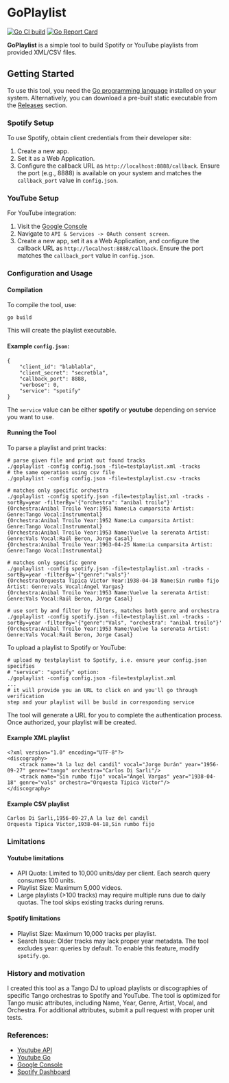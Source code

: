 # GoPlaylist

[![Go CI build](https://github.com/vkuznet/goplaylist/actions/workflows/go.yml/badge.svg)](https://github.com/vkuznet/goplaylist/actions/workflows/go.yml)
[![Go Report Card](https://goreportcard.com/badge/github.com/vkuznet/goplaylist)](https://goreportcard.com/report/github.com/vkuznet/goplaylist)

**GoPlaylist** is a simple tool to build Spotify or YouTube playlists from provided XML/CSV files.

## Getting Started

To use this tool, you need the [Go programming language](https://go.dev/doc/install)
installed on your system. Alternatively,
you can download a pre-built static executable from the
[Releases](https://github.com/vkuznet/GoPlaylist/releases) section.

### Spotify Setup
To use Spotify, obtain client credentials from their developer site:

1. Create a new app.
2. Set it as a Web Application.
3. Configure the callback URL as `http://localhost:8888/callback`.
Ensure the port (e.g., 8888) is available on your system and matches the `callback_port` value in `config.json`.

### YouTube Setup
For YouTube integration:

1. Visit the [Google Console](https://console.cloud.google.com)
2. Navigate to `API & Services -> OAuth consent screen`.
3. Create a new app, set it as a Web Application, and configure the callback URL as `http://localhost:8888/callback`.
Ensure the port matches the `callback_port` value in `config.json`.


### Configuration and Usage

#### Compilation
To compile the tool, use:
```
go build
```
This will create the playlist executable.

#### Example `config.json`:
```
{
    "client_id": "blablabla",
    "client_secret": "secretbla",
    "callback_port": 8888,
    "verbose": 0,
    "service": "spotify"
}
```
The `service` value can be either **spotify** or **youtube** depending
on service you want to use.

#### Running the Tool
To parse a playlist and print tracks:
```
# parse given file and print out found tracks
./goplaylist -config config.json -file=testplaylist.xml -tracks
# the same operation using csv file
./goplaylist -config config.json -file=testplaylist.csv -tracks

# matches only specific orchestra
./goplaylist -config spotify.json -file=testplaylist.xml -tracks -sortBy=year -filterBy='{"orchestra": "anibal troilo"}'
{Orchestra:Anibal Troilo Year:1951 Name:La cumparsita Artist: Genre:Tango Vocal:Instrumental}
{Orchestra:Anibal Troilo Year:1952 Name:La cumparsita Artist: Genre:Tango Vocal:Instrumental}
{Orchestra:Anibal Troilo Year:1953 Name:Vuelve la serenata Artist: Genre:Vals Vocal:Raúl Beron, Jorge Casal}
{Orchestra:Anibal Troilo Year:1963-04-25 Name:La cumparsita Artist: Genre:Tango Vocal:Instrumental}

# matches only specific genre
./goplaylist -config spotify.json -file=testplaylist.xml -tracks -sortBy=year -filterBy='{"genre":"vals"}'
{Orchestra:Orquesta Tipica Victor Year:1938-04-18 Name:Sin rumbo fijo Artist: Genre:vals Vocal:Ángel Vargas}
{Orchestra:Anibal Troilo Year:1953 Name:Vuelve la serenata Artist: Genre:Vals Vocal:Raúl Beron, Jorge Casal}

# use sort by and filter by filters, matches both genre and orchestra
./goplaylist -config spotify.json -file=testplaylist.xml -tracks -sortBy=year -filterBy='{"genre":"Vals", "orchestra": "anibal troilo"}'
{Orchestra:Anibal Troilo Year:1953 Name:Vuelve la serenata Artist: Genre:Vals Vocal:Raúl Beron, Jorge Casal}

```

To upload a playlist to Spotify or YouTube:
```
# upload my testplaylist to Spotify, i.e. ensure your config.json specifies
# "service": "spotify" option:
./goplaylist -config config.json -file=testplaylist.xml
...
# it will provide you an URL to click on and you'll go through verification
step and your playlist will be build in corresponding service
```
The tool will generate a URL for you to complete the authentication process. Once authorized, your playlist will be created.


#### Example XML playlist
```
<?xml version="1.0" encoding="UTF-8"?>
<discography>
    <track name="A la luz del candil" vocal="Jorge Durán" year="1956-09-27" genre="tango" orchestra="Carlos Di Sarli"/>
    <track name="Sin rumbo fijo" vocal="Ángel Vargas" year="1938-04-18" genre="vals" orchestra="Orquesta Tipica Victor"/>
</discography>
```

#### Example CSV playlist
```
Carlos Di Sarli,1956-09-27,A la luz del candil
Orquesta Tipica Victor,1938-04-18,Sin rumbo fijo
```


### Limitations

#### Youtube limitations
- API Quota: Limited to 10,000 units/day per client. Each search query consumes 100 units.
- Playlist Size: Maximum 5,000 videos.
- Large playlists (>100 tracks) may require multiple runs due to daily quotas. The tool skips existing tracks during reruns.

#### Spotify limitations

- Playlist Size: Maximum 10,000 tracks per playlist.
- Search Issue: Older tracks may lack proper year metadata. The tool excludes
  year: queries by default. To enable this feature, modify `spotify.go`.

### History and motivation
I created this tool as a Tango DJ to upload playlists or discographies of
specific Tango orchestras to Spotify and YouTube. The tool is optimized for
Tango music attributes, including Name, Year, Genre, Artist, Vocal, and
Orchestra. For additional attributes, submit a pull request with proper unit
tests.


### References:

- [Youtube API](https://developers.google.com/youtube/v3/getting-started)
- [Youtube Go](https://developers.google.com/youtube/v3/quickstart/go)
- [Google Console](https://console.cloud.google.com)
- [Spotify Dashboard](https://developer.spotify.com/dashboard/applications)
